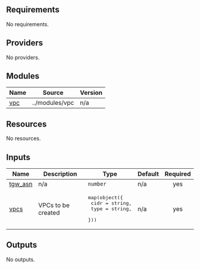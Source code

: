 <!-- BEGIN_TF_DOCS -->
## Requirements

No requirements.

## Providers

No providers.

## Modules

| Name | Source | Version |
|------|--------|---------|
| <a name="module_vpc"></a> [vpc](#module\_vpc) | ../modules/vpc | n/a |

## Resources

No resources.

## Inputs

| Name | Description | Type | Default | Required |
|------|-------------|------|---------|:--------:|
| <a name="input_tgw_asn"></a> [tgw\_asn](#input\_tgw\_asn) | n/a | `number` | n/a | yes |
| <a name="input_vpcs"></a> [vpcs](#input\_vpcs) | VPCs to be created | <pre>map(object({<br/>    cidr = string,<br/>    type = string,<br/>  }))</pre> | n/a | yes |

## Outputs

No outputs.
<!-- END_TF_DOCS -->
